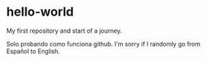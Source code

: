 # hello-world
My first repository and start of a journey.

Solo probando como funciona github. I'm sorry if I randomly go from Español to English.
